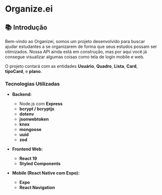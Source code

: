 # Organize.ei

## 📚 Introdução

Bem-vindo ao Organizei, somos um projeto desenvolvido para buscar ajudar estudantes a se organizarem de forma que seus estudos possam ser otimizados. Nossa API ainda está em construção, mas por aqui você já consegue visualizar algumas coisas como tela de login mobile e web.

O projeto contará com as entidades **Usuário**, **Quadro**, **Lista**, **Card**, **tipoCard**, e **plano**.

### Tecnologias Utilizadas

- **Backend:**
  - Node.js com **Express**
  - **bcrypt / bcryptjs** 
  - **dotenv** 
  - **jsonwebtoken** 
  - **knex** 
  - **mongoose** 
  - **uuid** 
  - **zod**

- **Frontend Web:**
  - **React 19**
  - **Styled Components**

- **Mobile (React Native com Expo):**
  - **Expo**
  - **React Navigation**
